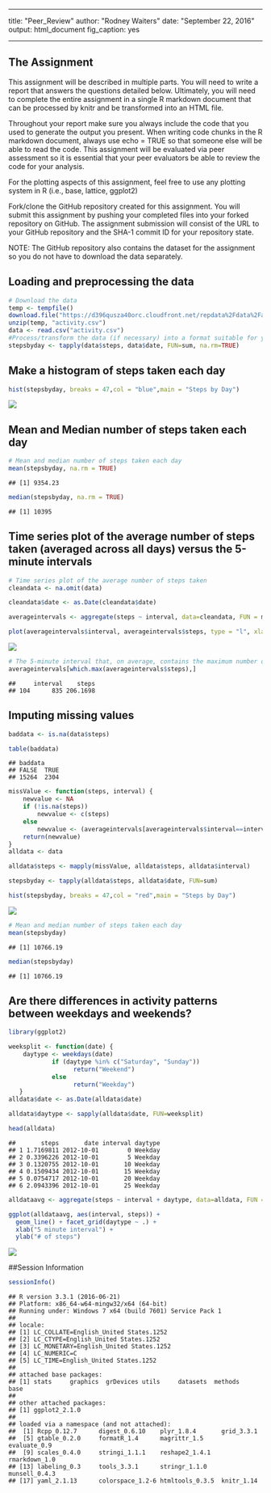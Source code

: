 ---
title: "Peer_Review"
author: "Rodney Waiters"
date: "September 22, 2016"
output:
  html_document
  fig_caption: yes
  
 ---


## The Assignment
This assignment will be described in multiple parts. You will need to write a report that answers the questions detailed below. Ultimately, you will need to complete the entire assignment in a single R markdown document that can be processed by knitr and be transformed into an HTML file.

Throughout your report make sure you always include the code that you used to generate the output you present. When writing code chunks in the R markdown document, always use echo = TRUE so that someone else will be able to read the code. This assignment will be evaluated via peer assessment so it is essential that your peer evaluators be able to review the code for your analysis.

For the plotting aspects of this assignment, feel free to use any plotting system in R (i.e., base, lattice, ggplot2)

Fork/clone the GitHub repository created for this assignment. You will submit this assignment by pushing your completed files into your forked repository on GitHub. The assignment submission will consist of the URL to your GitHub repository and the SHA-1 commit ID for your repository state.

NOTE: The GitHub repository also contains the dataset for the assignment so you do not have to download the data separately.

## Loading and preprocessing the data


```r
# Download the data
temp <- tempfile()
download.file("https://d396qusza40orc.cloudfront.net/repdata%2Fdata%2Factivity.zip", destfile = temp )
unzip(temp, "activity.csv")
data <- read.csv("activity.csv")
#Process/transform the data (if necessary) into a format suitable for your analysis
stepsbyday <- tapply(data$steps, data$date, FUN=sum, na.rm=TRUE)
```

## Make a histogram of steps taken each day


```r
hist(stepsbyday, breaks = 47,col = "blue",main = "Steps by Day")
```

![](figure/unnamed-chunk-2-1.png)<!-- -->

## Mean and Median number of steps taken each day


```r
# Mean and median number of steps taken each day
mean(stepsbyday, na.rm = TRUE)
```

```
## [1] 9354.23
```

```r
median(stepsbyday, na.rm = TRUE)
```

```
## [1] 10395
```

## Time series plot of the average number of steps taken (averaged across all days) versus the 5-minute intervals


```r
# Time series plot of the average number of steps taken
cleandata <- na.omit(data)

cleandata$date <- as.Date(cleandata$date)

averageintervals <- aggregate(steps ~ interval, data=cleandata, FUN = mean)

plot(averageintervals$interval, averageintervals$steps, type = "l", xlab = "5-minute interval", ylab = "average number of steps taken")
```

![](figure/unnamed-chunk-4-1.png)<!-- -->

```r
# The 5-minute interval that, on average, contains the maximum number of steps
averageintervals[which.max(averageintervals$steps),]
```

```
##     interval    steps
## 104      835 206.1698
```

## Imputing missing values


```r
baddata <- is.na(data$steps)

table(baddata)
```

```
## baddata
## FALSE  TRUE 
## 15264  2304
```

```r
missValue <- function(steps, interval) {
    newvalue <- NA
    if (!is.na(steps))
        newvalue <- c(steps)
    else
        newvalue <- (averageintervals[averageintervals$interval==interval, "steps"])
    return(newvalue)
}
alldata <- data

alldata$steps <- mapply(missValue, alldata$steps, alldata$interval)

stepsbyday <- tapply(alldata$steps, alldata$date, FUN=sum)

hist(stepsbyday, breaks = 47,col = "red",main = "Steps by Day")
```

![](figure/baddata-1.png)<!-- -->

```r
# Mean and median number of steps taken each day
mean(stepsbyday)
```

```
## [1] 10766.19
```

```r
median(stepsbyday)
```

```
## [1] 10766.19
```

## Are there differences in activity patterns between weekdays and weekends?


```r
library(ggplot2)

weeksplit <- function(date) {
    daytype <- weekdays(date)
            if (daytype %in% c("Saturday", "Sunday"))
                  return("Weekend")
            else 
                  return("Weekday")
   }
alldata$date <- as.Date(alldata$date)

alldata$daytype <- sapply(alldata$date, FUN=weeksplit)

head(alldata)
```

```
##       steps       date interval daytype
## 1 1.7169811 2012-10-01        0 Weekday
## 2 0.3396226 2012-10-01        5 Weekday
## 3 0.1320755 2012-10-01       10 Weekday
## 4 0.1509434 2012-10-01       15 Weekday
## 5 0.0754717 2012-10-01       20 Weekday
## 6 2.0943396 2012-10-01       25 Weekday
```

```r
alldataavg <- aggregate(steps ~ interval + daytype, data=alldata, FUN =mean)

ggplot(alldataavg, aes(interval, steps)) + 
  geom_line() + facet_grid(daytype ~ .) +
  xlab("5 minute interval") +
  ylab("# of steps")
```

![](figure/weekends-1.png)<!-- -->

##Session Information


```r
sessionInfo()
```

```
## R version 3.3.1 (2016-06-21)
## Platform: x86_64-w64-mingw32/x64 (64-bit)
## Running under: Windows 7 x64 (build 7601) Service Pack 1
## 
## locale:
## [1] LC_COLLATE=English_United States.1252 
## [2] LC_CTYPE=English_United States.1252   
## [3] LC_MONETARY=English_United States.1252
## [4] LC_NUMERIC=C                          
## [5] LC_TIME=English_United States.1252    
## 
## attached base packages:
## [1] stats     graphics  grDevices utils     datasets  methods   base     
## 
## other attached packages:
## [1] ggplot2_2.1.0
## 
## loaded via a namespace (and not attached):
##  [1] Rcpp_0.12.7      digest_0.6.10    plyr_1.8.4       grid_3.3.1      
##  [5] gtable_0.2.0     formatR_1.4      magrittr_1.5     evaluate_0.9    
##  [9] scales_0.4.0     stringi_1.1.1    reshape2_1.4.1   rmarkdown_1.0   
## [13] labeling_0.3     tools_3.3.1      stringr_1.1.0    munsell_0.4.3   
## [17] yaml_2.1.13      colorspace_1.2-6 htmltools_0.3.5  knitr_1.14
```
